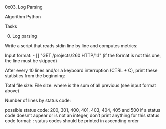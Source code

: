 0x03. Log Parsing

Algorithm
Python

Tasks

0. Log parsing

Write a script that reads stdin line by line and computes metrics:

Input format: <IP Address> - [<date>] "GET /projects/260 HTTP/1.1" <status code> <file size> (if the format is not this one, the line must be skipped)

After every 10 lines and/or a keyboard interruption (CTRL + C), print these statistics from the beginning:

Total file size: File size: <total size>
where <total size> is the sum of all previous <file size> (see input format above)

Number of lines by status code:

possible status code: 200, 301, 400, 401, 403, 404, 405 and 500
if a status code doesn’t appear or is not an integer, don’t print anything for this status code
format: <status code>: <number>
status codes should be printed in ascending order
